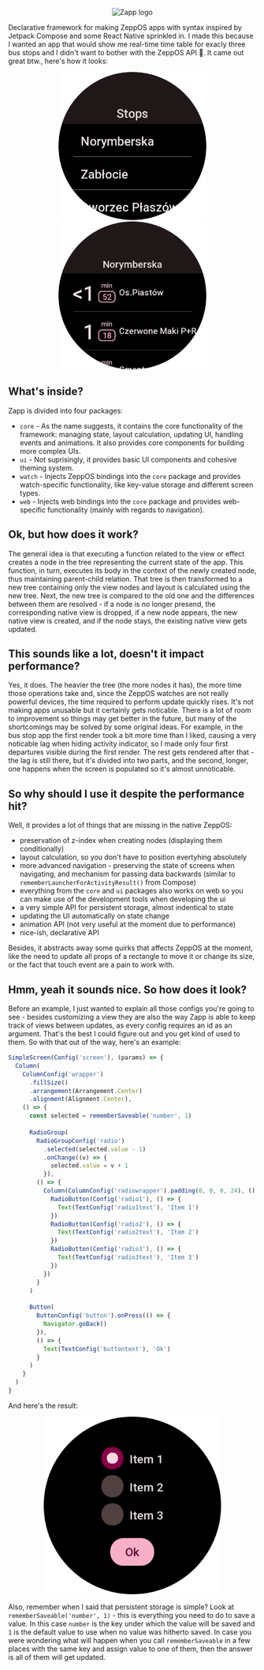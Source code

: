 <p align="center">
  <picture>
    <source media="(prefers-color-scheme: dark)" srcset="https://user-images.githubusercontent.com/21055725/188731082-9af12e72-df42-477c-bf54-e6451ffec819.png">
    <img alt="Zapp logo" src="https://user-images.githubusercontent.com/21055725/188731155-0e2f3474-f11e-4511-8dca-649848dacaac.png">
  </picture>
</p>

Declarative framework for making ZeppOS apps with syntax inspired by Jetpack Compose and some React Native sprinkled in. I made this because I wanted an app that would show me real-time time table for exacly three bus stops and I didn't want to bother with the ZeppOS API 🙂. It came out great btw., here's how it looks:

<p align="center">
<img src="https://github.com/j-piasecki/zapp-framework/blob/main/assets/screenshot1.png?raw=true" width="300">
<img src="https://github.com/j-piasecki/zapp-framework/blob/main/assets/screenshot2.png?raw=true" width="300">
</p>

## What's inside?

Zapp is divided into four packages:

- `core` - As the name suggests, it contains the core functionality of the framework: managing state, layout calculation, updating UI, handling events and animations. It also provides core components for building more complex UIs.
- `ui` - Not suprisingly, it provides basic UI components and cohesive theming system.
- `watch` - Injects ZeppOS bindings into the `core` package and provides watch-specific functionality, like key-value storage and different screen types.
- `web` - Injects web bindings into the `core` package and provides web-specific functionality (mainly with regards to navigation).

## Ok, but how does it work?

The general idea is that executing a function related to the view or effect creates a node in the tree representing the current state of the app. This function, in turn, executes its body in the context of the newly created node, thus maintaining parent-child relation. That tree is then transformed to a new tree containing only the view nodes and layout is calculated using the new tree. Next, the new tree is compared to the old one and the differences between them are resolved - if a node is no longer presend, the corresponding native view is dropped, if a new node appears, the new native view is created, and if the node stays, the existing native view gets updated.

## This sounds like a lot, doesn't it impact performance?

Yes, it does. The heavier the tree (the more nodes it has), the more time those operations take and, since the ZeppOS watches are not really powerful devices, the time required to perform update quickly rises. It's not making apps unusable but it certainly gets noticable. There is a lot of room to improvement so things may get better in the future, but many of the shortcomings may be solved by some original ideas. For example, in the bus stop app the first render took a bit more time than I liked, causing a very noticable lag when hiding activity indicator, so I made only four first departures visible during the first render. The rest gets rendered after that - the lag is still there, but it's divided into two parts, and the second, longer, one happens when the screen is populated so it's almost unnoticable.

## So why should I use it despite the performance hit?

Well, it provides a lot of things that are missing in the native ZeppOS:

- preservation of z-index when creating nodes (displaying them conditionally)
- layout calculation, so you don't have to position evertyhing absolutely
- more advanced navigation - preserving the state of screens when navigating, and mechanism for passing data backwards (similar to `rememberLauncherForActivityResult()` from Compose)
- everything from the `core` and `ui` packages also works on web so you can make use of the development tools when developing the ui
- a very simple API for persistent storage, almost indentical to state
- updating the UI automatically on state change
- animation API (not very useful at the moment due to performance)
- nice-ish, declarative API

Besides, it abstracts away some quirks that affects ZeppOS at the moment, like the need to update all props of a rectangle to move it or change its size, or the fact that touch event are a pain to work with.

## Hmm, yeah it sounds nice. So how does it look?

Before an example, I just wanted to explain all those configs you're going to see - besides customizing a view they are also the way Zapp is able to keep track of views between updates, as every config requires an id as an argument. That's the best I could figure out and you get kind of used to them. So with that out of the way, here's an example:

```js
SimpleScreen(Config('screen'), (params) => {
  Column(
    ColumnConfig('wrapper')
      .fillSize()
      .arrangement(Arrangement.Center)
      .alignment(Alignment.Center),
    () => {
      const selected = rememberSaveable('number', 1)

      RadioGroup(
        RadioGroupConfig('radio')
          .selected(selected.value - 1)
          .onChange((v) => {
            selected.value = v + 1
          }),
        () => {
          Column(ColumnConfig('radiowrapper').padding(0, 0, 0, 24), () => {
            RadioButton(Config('radio1'), () => {
              Text(TextConfig('radio1text'), 'Item 1')
            })
            RadioButton(Config('radio2'), () => {
              Text(TextConfig('radio2text'), 'Item 2')
            })
            RadioButton(Config('radio3'), () => {
              Text(TextConfig('radio3text'), 'Item 3')
            })
          })
        }
      )

      Button(
        ButtonConfig('button').onPress(() => {
          Navigator.goBack()
        }),
        () => {
          Text(TextConfig('buttontext'), 'Ok')
        }
      )
    }
  )
}
```

And here's the result:

<p align="center">
<img src="https://github.com/j-piasecki/zapp-framework/blob/main/assets/example.png?raw=true" width="360">
</p>

Also, remember when I said that persistent storage is simple? Look at `rememberSaveable('number', 1)` - this is everything you need to do to save a value. In this case `number` is the key under which the value will be saved and `1` is the default value to use when no value was hitherto saved. In case you were wondering what will happen when you call `rememberSaveable` in a few places with the same key and assign value to one of them, then the answer is all of them will get updated.